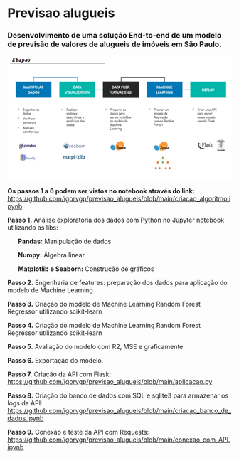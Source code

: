 # Previsao alugueis
### Desenvolvimento de uma solução End-to-end de um modelo de previsão de valores de alugueis de imóveis em São Paulo.<br/>

![alt text](etapas.PNG)

<b>Os passos 1 a 6 podem ser vistos no notebook através do link:</b> https://github.com/igorvgp/previsao_alugueis/blob/main/criacao_algoritmo.ipynb

<b>Passo 1.</b> Análise exploratória dos dados com Python no Jupyter notebook utilizando as libs:</p>
 <b>  <ul>Pandas:</b>  Manipulação de dados</p>
 <b>  Numpy:</b>  Álgebra linear</p>
 <b>  Matplotlib e Seaborn:</b>  Construção de gráficos</p></ul>

<b>Passo 2.</b> Engenharia de features: preparação dos dados para aplicação do modelo de Machine Learning</p>

<b>Passo 3.</b> Criação do modelo de Machine Learning Random Forest Regressor utilizando scikit-learn</p>

<b>Passo 4.</b> Criação do modelo de Machine Learning Random Forest Regressor utilizando scikit-learn</p>

<b>Passo 5.</b> Avaliação do modelo com R2, MSE e graficamente.</p>

<b>Passo 6.</b> Exportação do modelo.</p>

<b>Passo 7.</b> Criação da API com Flask: https://github.com/igorvgp/previsao_alugueis/blob/main/aplicacao.py</p>
<b>Passo 8.</b> Criação do banco de dados com SQL e sqlite3 para armazenar os logs da API: https://github.com/igorvgp/previsao_alugueis/blob/main/criacao_banco_de_dados.ipynb</p>
<b>Passo 9.</b> Conexão e teste da API com Requests: https://github.com/igorvgp/previsao_alugueis/blob/main/conexao_com_API.ipynb</p>

